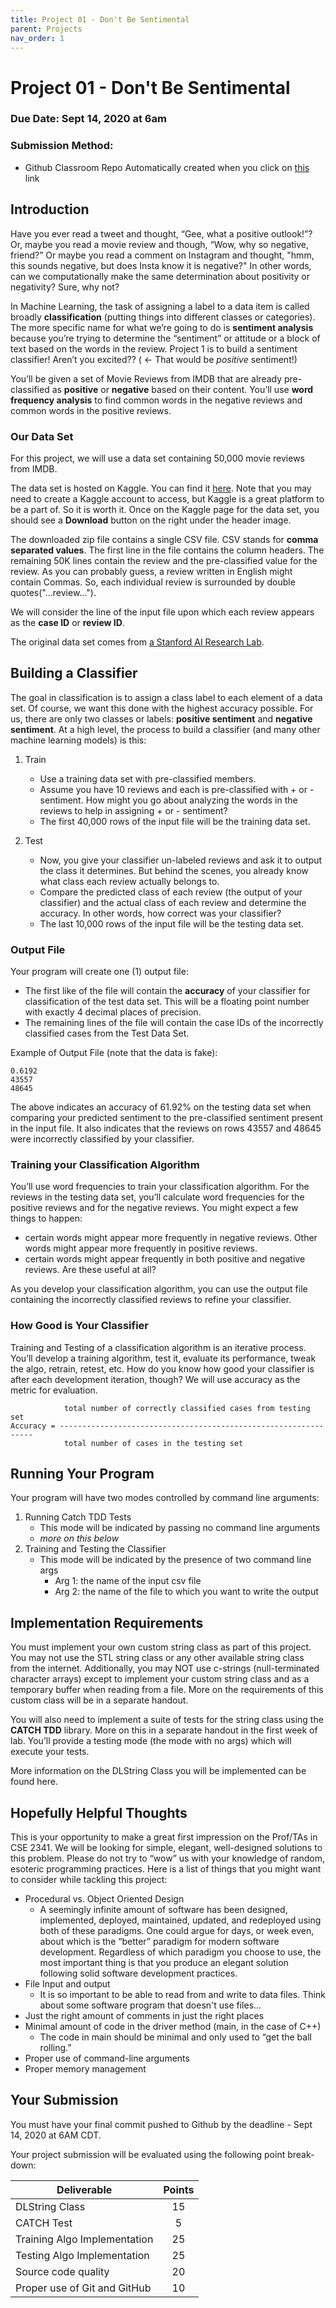 ```yaml
---
title: Project 01 - Don't Be Sentimental
parent: Projects
nav_order: 1
---
```


# Project 01 - Don't Be Sentimental

### Due Date:  Sept 14, 2020 at 6am 
### Submission Method: 
- Github Classroom Repo Automatically created when you click on [this](https://classroom.github.com/a/Dfcaene6) link

## Introduction

Have you ever read a tweet and thought, “Gee, what a positive outlook!”?  Or, maybe you read a movie review and though, “Wow, why so negative, friend?”  Or maybe you read a comment on Instagram and thought, "hmm, this sounds negative, but does Insta know it is negative?"  In other words, can we computationally make the same determination about positivity or negativity? Sure, why not?

In Machine Learning, the task of assigning a label to a data item is called broadly **classification** (putting things into different classes or categories).  The more specific name for what we’re going to do is **sentiment analysis** because you’re trying to determine the “sentiment” or attitude or a block of text based on the words in the review.  Project 1 is to build a sentiment classifier! Aren’t you excited??  ( ← That would be _positive_ sentiment!)

You’ll be given a set of Movie Reviews from IMDB that are already pre-classified as **positive** or **negative** based on their content.  You’ll use **word frequency analysis** to find common words in the negative reviews and common words in the positive reviews. 

### Our Data Set

For this project, we will use a data set containing 50,000 movie reviews from IMDB.  

The data set is hosted on Kaggle.  You can find it [here](https://www.kaggle.com/lakshmi25npathi/imdb-dataset-of-50k-movie-reviews).  Note that you may need to create a Kaggle account to access, but Kaggle is a great platform to be a part of.  So it is worth it.  Once on the Kaggle page for the data set, you should see a **Download** button on the right under the header image.  

The downloaded zip file contains a single CSV file. CSV stands for **comma separated values**.  The first line in the file contains the column headers.  The remaining 50K lines contain the review and the pre-classified value for the review.  As you can probably guess, a review written in English might contain Commas.  So, each individual review is surrounded by double quotes("...review...").  

We will consider the line of the input file upon which each review appears as the **case ID** or **review ID**. 

The original data set comes from [a Stanford AI Research Lab](http://ai.stanford.edu/~amaas/data/sentiment/).  


## Building a Classifier 

The goal in classification is to assign a class label to each element of a data set.  Of course, we want this done with the highest accuracy possible.  For us, there are only two classes or labels: **positive sentiment** and **negative sentiment**.  At a high level, the process to build a classifier (and many other machine learning models) is this:

1. Train
   - Use a training data set with pre-classified members. 
   - Assume you have 10 reviews and each is pre-classified with + or - sentiment.  How might you go about analyzing the words in the reviews to help in assigning + or - sentiment? 
   - The first 40,000 rows of the input file will be the training data set. 

2. Test 
    - Now, you give your classifier un-labeled reviews and ask it to output the class it determines.  But behind the scenes, you already know what class each review actually belongs to.  
    - Compare the predicted class of each review (the output of your classifier) and the actual class of each review and determine the accuracy.  In other words, how correct was your classifier?    
    - The last 10,000 rows of the input file will be the testing data set. 

### Output File

Your program will create one (1) output file:
- The first like of the file will contain the **accuracy** of your classifier for classification of the test data set.  This will be a floating point number with exactly 4 decimal places of precision.
- The remaining lines of the file will contain the case IDs of the incorrectly classified cases from the Test Data Set. 

Example of Output File (note that the data is fake):

```text
0.6192
43557
48645
```
The above indicates an accuracy of 61.92% on the testing data set when comparing your predicted sentiment to the pre-classified sentiment present in the input file.  It also indicates that the reviews on rows 43557 and 48645 were incorrectly classified by your classifier. 

### Training your Classification Algorithm 

You’ll use word frequencies to train your classification algorithm.  For the reviews in the testing data set, you’ll calculate word frequencies for the positive reviews and for the negative reviews. You might expect a few things to happen:
- certain words might appear more frequently in negative reviews.  Other words might appear more frequently in positive reviews. 
- certain words might appear frequently in both positive and negative reviews.  Are these useful at all? 

As you develop your classification algorithm, you can use the output file containing the incorrectly classified reviews to refine your classifier. 

### How Good is Your Classifier

Training and Testing of a classification algorithm is an iterative process.  You’ll develop a training algorithm, test it, evaluate its performance, tweak the algo, retrain, retest, etc.  How do you know how good your classifier is after each development iteration, though?  We will use accuracy as the metric for evaluation. 

```text
            total number of correctly classified cases from testing set
Accuracy = ----------------------------------------------------------------
            total number of cases in the testing set
```
## Running Your Program

Your program will have two modes controlled by command line arguments:
1.  Running Catch TDD Tests
    - This mode will be indicated by passing no command line arguments
    - _more on this below_
2. Training and Testing the Classifier
    - This mode will be indicated by the presence of two command line args
        - Arg 1: the name of the input csv file
        - Arg 2: the name of the file to which you want to write the output

## Implementation Requirements

You must implement your own custom string class as part of this project.  You may not use the STL string class or any other available string class from the internet.  Additionally, you may NOT use c-strings (null-terminated character arrays) except to implement your custom string class and as a temporary buffer when reading from a file.  More on the requirements of this custom class will be in a separate handout.  

You will also need to implement a suite of tests for the string class using the **CATCH TDD** library.  More on this in a separate handout in the first week of lab. You’ll provide a testing mode (the mode with no args) which will execute your tests. 

More information on the DLString Class you will be implemented can be found here. 

## Hopefully Helpful Thoughts

This is your opportunity to make a great first impression on the Prof/TAs in CSE 2341. We will be looking for simple, elegant, well-designed solutions to this problem. Please do not try to “wow” us with your knowledge of random, esoteric programming practices. Here is a list of things that you might want to consider while tackling this project:
- Procedural vs. Object Oriented Design
    - A seemingly infinite amount of software has been designed, implemented, deployed, maintained, updated, and redeployed using both of these paradigms. One could argue for days, or week even, about which is the “better” paradigm for modern software development. Regardless of which paradigm you choose to use, the most important thing is that you produce an elegant solution following solid software development practices. 
- File Input and output
    - It is so important to be able to read from and write to data files. Think about some software program that doesn't use files... 
- Just the right amount of comments in just the right places
- Minimal amount of code in the driver method (main, in the case of C++)
  - The code in main should be minimal and only used to “get the ball rolling.”
- Proper use of command-line arguments
- Proper memory management


## Your Submission

You must have your final commit pushed to Github by the deadline - Sept 14, 2020 at 6AM CDT. 

Your project submission will be evaluated using the following point break-down:

|Deliverable                                     | Points       |
|------------------------------------------------|:------------:|
|DLString Class                                  | 15 |
|CATCH Test                                      | 5  |
|Training Algo Implementation                    | 25 |
|Testing Algo Implementation                     | 25 |
|Source code quality                             | 20 |
|Proper use of Git and GitHub                    | 10 |